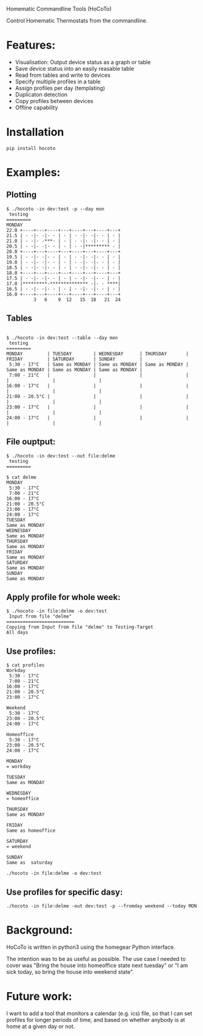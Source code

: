 Homematic Commandline Tools (HoCoTo)

Control Homematic Thermostats from the commandline.

# Features:
- Visualisation: Output device status as a graph or table
- Save device status into an easily reasable table
- Read from tables and write to devices
- Specify multiple profiles in a table
- Assign profiles per day (templating)
- Duplicaton detection
- Copy profiles between devices
- Offline capability

# Installation

```
pip install hocoto
```

# Examples:

## Plotting
```
$ ./hocoto -in dev:test -p --day mon
 testing
=========
MONDAY
22.0 +----+---+----+---+----+---+----+---+
21.5 | · ·|· ·|· · | · | · ·|· ·|· · | · |
21.0 | · ·|· ·***· | · | · ·|· ·|· · | · |
20.5 | · ·|· ·|· · | · | · ·|********* · |
20.0 +----+---+----+---+----+---+----+---+
19.5 | · ·|· ·|· · | · | · ·|· ·|· · | · |
19.0 | · ·|· ·|· · | · | · ·|· ·|· · | · |
18.5 | · ·|· ·|· · | · | · ·|· ·|· · | · |
18.0 +----+---+----+---+----+---+----+---+
17.5 | · ·|· ·|· · | · | · ·|· ·|· · | · |
17.0 |*********·************** ·|· · ****|
16.5 | · ·|· ·|· · | · | · ·|· ·|· · | · |
16.0 +----+---+----+---+----+---+----+---+
          3   6    9  12   15  18   21  24
```

## Tables
```

$ ./hocoto -in dev:test --table --day mon
 testing
=========
MONDAY         | TUESDAY        | WEDNESDAY      | THURSDAY       | FRIDAY         | SATURDAY       | SUNDAY         | 
 5:30 - 17°C   | Same as MONDAY | Same as MONDAY | Same as MONDAY | Same as MONDAY | Same as MONDAY | Same as MONDAY | 
 7:00 - 21°C   |                |                |                |                |                |                | 
16:00 - 17°C   |                |                |                |                |                |                | 
21:00 - 20.5°C |                |                |                |                |                |                | 
23:00 - 17°C   |                |                |                |                |                |                | 
24:00 - 17°C   |                |                |                |                |                |                | 
```

## File ouptput:
```
$ ./hocoto -in dev:test --out file:delme
 testing
=========

$ cat delme 
MONDAY
 5:30 - 17°C
 7:00 - 21°C
16:00 - 17°C
21:00 - 20.5°C
23:00 - 17°C
24:00 - 17°C
TUESDAY
Same as MONDAY 
WEDNESDAY
Same as MONDAY 
THURSDAY
Same as MONDAY 
FRIDAY
Same as MONDAY 
SATURDAY
Same as MONDAY 
SUNDAY
Same as MONDAY 
```

## Apply profile for whole week:
```
$ ./hocoto -in file:delme -o dev:test
 Input from file "delme"
=========================
Copying from Input from file "delme" to Testing-Target
All days
```
## Use profiles:
```
$ cat profiles
Workday
 5:30 - 17°C
 7:00 - 21°C
16:00 - 17°C
21:00 - 20.5°C
23:00 - 17°C

Weekend
 5:30 - 17°C
23:00 - 20.5°C
24:00 - 17°C

Homeoffice
 5:30 - 17°C
23:00 - 20.5°C
24:00 - 17°C

MONDAY
= workday

TUESDAY
Same as MONDAY 

WEDNESDAY
= homeoffice 

THURSDAY
Same as MONDAY 

FRIDAY
Same as homeoffice

SATURDAY
= weekend

SUNDAY
Same as  saturday

./hocoto -in file:delme -o dev:test
```

## Use profiles for specific dasy:

```
./hocoto -in file:delme -out dev:test -p --fromday weekend --today MON
```


# Background:

HoCoTo is written in python3 using the homegear Python interface.

The intention was to be as useful as possible. The use case I needed to
cover was "Bring the house into homeoffice state next tuesday" or "I am
sick today, so bring the house into weekend state".

# Future work:

I want to add a tool that monitors a calendar (e.g. ics) file, so that I
can set profiles for longer periods of time, and based on whether anybody
is at home at a given day or not.

